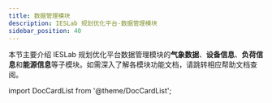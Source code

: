 ```yaml
---
title: 数据管理模块
description: IESLab 规划优化平台-数据管理模块
sidebar_position: 40
---
```



本节主要介绍 IESLab 规划优化平台数据管理模块的**气象数据**、**设备信息**、**负荷信息**和**能源信息**等子模块。如需深入了解各模块功能文档，请跳转相应帮助文档查阅。



import DocCardList from '@theme/DocCardList';

<DocCardList />